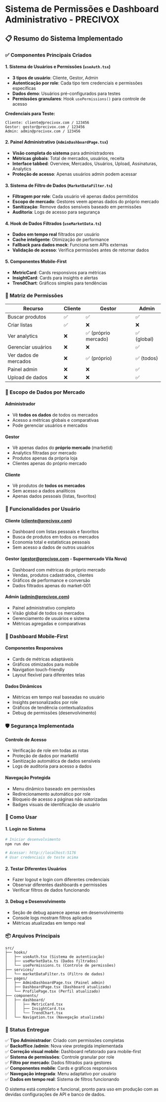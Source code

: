 # Sistema de Permissões e Dashboard Administrativo - PRECIVOX

## 📋 Resumo do Sistema Implementado

### ✅ Componentes Principais Criados

#### 1. **Sistema de Usuários e Permissões** (`useAuth.tsx`)
- **3 tipos de usuário**: Cliente, Gestor, Admin
- **Autenticação por role**: Cada tipo tem credenciais e permissões específicas
- **Dados demo**: Usuários pré-configurados para testes
- **Permissões granulares**: Hook `usePermissions()` para controle de acesso

**Credenciais para Teste:**
```
Cliente: cliente@precivox.com / 123456
Gestor: gestor@precivox.com / 123456  
Admin: admin@precivox.com / 123456
```

#### 2. **Painel Administrativo** (`AdminDashboardPage.tsx`)
- **Visão completa do sistema** para administradores
- **Métricas globais**: Total de mercados, usuários, receita
- **Interface tabbed**: Overview, Mercados, Usuários, Upload, Assinaturas, Analytics
- **Proteção de acesso**: Apenas usuários admin podem acessar

#### 3. **Sistema de Filtro de Dados** (`MarketDataFilter.ts`)
- **Filtragem por role**: Cada usuário vê apenas dados permitidos
- **Escopo de mercado**: Gestores veem apenas dados do próprio mercado
- **Sanitização**: Remove dados sensíveis baseado em permissões
- **Auditoria**: Logs de acesso para segurança

#### 4. **Hook de Dados Filtrados** (`useMarketData.ts`)
- **Dados em tempo real** filtrados por usuário
- **Cache inteligente**: Otimização de performance
- **Fallback para dados mock**: Funciona sem APIs externas
- **Validação de acesso**: Verifica permissões antes de retornar dados

#### 5. **Componentes Mobile-First**
- **MetricCard**: Cards responsivos para métricas
- **InsightCard**: Cards para insights e alertas
- **TrendChart**: Gráficos simples para tendências

### 🔐 Matriz de Permissões

| Recurso | Cliente | Gestor | Admin |
|---------|---------|---------|-------|
| Buscar produtos | ✅ | ✅ | ✅ |
| Criar listas | ✅ | ❌ | ❌ |
| Ver analytics | ❌ | ✅ (próprio mercado) | ✅ (global) |
| Gerenciar usuários | ❌ | ❌ | ✅ |
| Ver dados de mercados | ❌ | ✅ (próprio) | ✅ (todos) |
| Painel admin | ❌ | ❌ | ✅ |
| Upload de dados | ❌ | ❌ | ✅ |

### 🏪 Escopo de Dados por Mercado

#### **Administrador**
- Vê **todos os dados** de todos os mercados
- Acesso a métricas globais e comparativas
- Pode gerenciar usuários e mercados

#### **Gestor** 
- Vê apenas dados do **próprio mercado** (marketId)
- Analytics filtradas por mercado
- Produtos apenas da própria loja
- Clientes apenas do próprio mercado

#### **Cliente**
- Vê produtos de **todos os mercados**
- Sem acesso a dados analíticos
- Apenas dados pessoais (listas, favoritos)

### 🎯 Funcionalidades por Usuário

#### **Cliente** (cliente@precivox.com)
- Dashboard com listas pessoais e favoritos
- Busca de produtos em todos os mercados
- Economia total e estatísticas pessoais
- Sem acesso a dados de outros usuários

#### **Gestor** (gestor@precivox.com - Supermercado Vila Nova)
- Dashboard com métricas do próprio mercado
- Vendas, produtos cadastrados, clientes
- Gráficos de performance e conversão
- Dados filtrados apenas do market-001

#### **Admin** (admin@precivox.com)
- Painel administrativo completo
- Visão global de todos os mercados
- Gerenciamento de usuários e sistema
- Métricas agregadas e comparativas

### 📱 Dashboard Mobile-First

#### **Componentes Responsivos**
- Cards de métricas adaptáveis
- Gráficos otimizados para mobile
- Navigation touch-friendly
- Layout flexível para diferentes telas

#### **Dados Dinâmicos**
- Métricas em tempo real baseadas no usuário
- Insights personalizados por role
- Gráficos de tendência contextualizados
- Debug de permissões (desenvolvimento)

### 🛡️ Segurança Implementada

#### **Controle de Acesso**
- Verificação de role em todas as rotas
- Proteção de dados por marketId
- Sanitização automática de dados sensíveis
- Logs de auditoria para acesso a dados

#### **Navegação Protegida**
- Menu dinâmico baseado em permissões
- Redirecionamento automático por role
- Bloqueio de acesso a páginas não autorizadas
- Badges visuais de identificação de usuário

### 🚀 Como Usar

#### **1. Login no Sistema**
```bash
# Iniciar desenvolvimento
npm run dev

# Acessar: http://localhost:5176
# Usar credenciais de teste acima
```

#### **2. Testar Diferentes Usuários**
- Fazer logout e login com diferentes credenciais
- Observar diferentes dashboards e permissões
- Verificar filtros de dados funcionando

#### **3. Debug e Desenvolvimento**
- Seção de debug aparece apenas em desenvolvimento
- Console logs mostram filtros aplicados
- Métricas atualizadas em tempo real

### 📦 Arquivos Principais

```
src/
├── hooks/
│   ├── useAuth.tsx (Sistema de autenticação)
│   ├── useMarketData.ts (Dados filtrados)
│   └── usePermissions.ts (Controle de permissões)
├── services/
│   └── marketDataFilter.ts (Filtro de dados)
├── pages/
│   ├── AdminDashboardPage.tsx (Painel admin)
│   ├── DashboardPage.tsx (Dashboard atualizado)
│   └── ProfilePage.tsx (Perfil atualizado)
├── components/
│   ├── dashboard/
│   │   ├── MetricCard.tsx
│   │   ├── InsightCard.tsx
│   │   └── TrendChart.tsx
│   └── Navigation.tsx (Navegação atualizada)
```

### 🎉 Status Entregue

✅ **Tipo Administrador**: Criado com permissões completas  
✅ **Backoffice /admin**: Nova view protegida implementada  
✅ **Correção visual mobile**: Dashboard refatorado para mobile-first  
✅ **Sistema de permissões**: Controle granular por role  
✅ **Filtro por mercado**: Dados filtrados para gestores  
✅ **Componentes mobile**: Cards e gráficos responsivos  
✅ **Navegação integrada**: Menu adaptativo por usuário  
✅ **Dados em tempo real**: Sistema de filtros funcionando  

O sistema está completo e funcional, pronto para uso em produção com as devidas configurações de API e banco de dados.